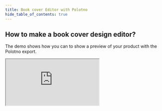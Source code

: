 ```yaml
---
title: Book cover Editor with Polotno
hide_table_of_contents: true
---
```


## How to make a book cover design editor?

The demo shows how you can to show a preview of your product with the Polotno export.

<iframe
    src="https://codesandbox.io/embed/github/lavrton/polotno-site/tree/source/examples/polotno-book-cover-editor?fontsize=11&hidenavigation=1&theme=dark&view=preview"
    style={{
      width: '100%',
      height: '700px',
      border: 0,
      overflow: 'hidden',
    }}
    title="Polotno demo"
    allow="geolocation; microphone; camera; midi; vr; accelerometer; gyroscope; payment; ambient-light-sensor; encrypted-media; usb"
    sandbox="allow-modals allow-forms allow-popups allow-scripts allow-same-origin allow-downloads"
  ></iframe>
